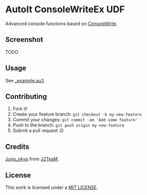 # AutoIt ConsoleWriteEx UDF

Advanced console functions based on [ConsoleWrite](https://www.autoitscript.com/autoit3/docs/functions/ConsoleWrite.htm).

## Screenshot

TODO

## Usage

See [_example.au3](_example.au3).

## Contributing

1. Fork it!
2. Create your feature branch: `git checkout -b my-new-feature`
3. Commit your changes: `git commit -am 'Add some feature'`
4. Push to the branch: `git push origin my-new-feature`
5. Submit a pull request :D

## Credits

[Juno_okyo](http://junookyo.blogspot.com/) from [J2TeaM](https://github.com/J2TeaM).

## License

This work is licensed under a [MIT LICENSE](LICENSE).